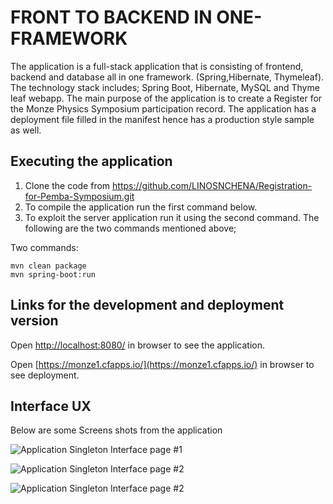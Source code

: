 # FRONT TO BACKEND IN ONE-FRAMEWORK 

The application is a full-stack application that is consisting of frontend, backend and database all in one framework. (Spring,Hibernate, Thymeleaf). The technology stack includes; Spring Boot, Hibernate, MySQL and Thyme leaf webapp.  The main purpose of the application is to create a Register for the Monze Physics Symposium participation record. The application has a deployment file filled in the manifest hence has a production style sample as well.

## Executing the application

1. Clone the code from https://github.com/LINOSNCHENA/Registration-for-Pemba-Symposium.git
2. To compile the application run the first command below.
3. To exploit the server application run it using the second command. The following are the two commands mentioned above;

 Two commands:  
```
mvn clean package
mvn spring-boot:run
```

## Links for the development and deployment version

Open [http://localhost:8080/](http://localhost:8080/) in browser to see the application.

Open [https://monze1.cfapps.io/](https://monze1.cfapps.io/) in browser to see deployment.

## Interface UX

 Below are some Screens shots from the application

![ Application Singleton Interface page #1 ](https://github.com/LINOSNCHENA/Registration-for-Pemba-Symposium/blob/master/pemba/page1.png)

![ Application Singleton Interface page #2 ](https://github.com/LINOSNCHENA/Registration-for-Pemba-Symposium/blob/master/pemba/page2.png)

![ Application Singleton Interface page #2 ](https://github.com/LINOSNCHENA/Registration-for-Pemba-Symposium/blob/master/pemba/page3.png)
